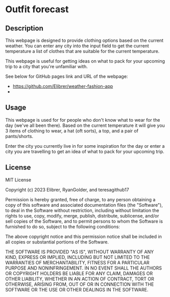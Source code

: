 # Outfit forecast

## Description

This webpage is designed to provide clothing options based on the current weather. You can enter any city into the input field to get the current temperature a list of clothes that are suitable for the current temperature.

This webpage is useful for getting ideas on what to pack for your upcoming trip to a city that you're unfamiliar with.

See below for GitHub pages link and URL of the webpage:
- https://github.com/Elibrer/weather-fashion-app
- 

## Usage

This webpage is used for for people who don't know what to wear for the day (we've all been there). Based on the current temperature it will give you 3 items of clothing to wear, a hat (oft sorts), a top, and a pair of pants/shorts.

Enter the city you currently live in for some inspiration for the day or enter a city you are travelling to get an idea of what to pack for your upcoming trip.

## License

MIT License

Copyright (c) 2023 Elibrer, RyanGolder, and teresagithub17

Permission is hereby granted, free of charge, to any person obtaining a copy
of this software and associated documentation files (the "Software"), to deal
in the Software without restriction, including without limitation the rights
to use, copy, modify, merge, publish, distribute, sublicense, and/or sell
copies of the Software, and to permit persons to whom the Software is
furnished to do so, subject to the following conditions:

The above copyright notice and this permission notice shall be included in all
copies or substantial portions of the Software.

THE SOFTWARE IS PROVIDED "AS IS", WITHOUT WARRANTY OF ANY KIND, EXPRESS OR
IMPLIED, INCLUDING BUT NOT LIMITED TO THE WARRANTIES OF MERCHANTABILITY,
FITNESS FOR A PARTICULAR PURPOSE AND NONINFRINGEMENT. IN NO EVENT SHALL THE
AUTHORS OR COPYRIGHT HOLDERS BE LIABLE FOR ANY CLAIM, DAMAGES OR OTHER
LIABILITY, WHETHER IN AN ACTION OF CONTRACT, TORT OR OTHERWISE, ARISING FROM,
OUT OF OR IN CONNECTION WITH THE SOFTWARE OR THE USE OR OTHER DEALINGS IN THE
SOFTWARE.